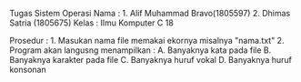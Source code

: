 Tugas Sistem Operasi
Nama :  1. Alif Muhammad Bravo(1805597)
        2. Dhimas Satria (1805675)
Kelas : Ilmu Komputer C 18

Prosedur : 1. Masukan nama file memakai ekornya misalnya "nama.txt"
	   2. Program akan langusng menampilkan :
	      A. Banyaknya kata pada file
	      B. Banyaknya karakter pada file
	      C. Banyaknya huruf vokal
	      D. Banyaknya huruf konsonan
